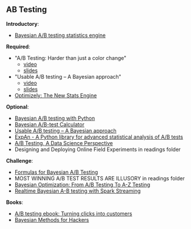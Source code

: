 AB Testing
----

__Introductory__:

- [Bayesian A/B testing statistics engine](https://www.youtube.com/watch?v=ofPEb-TSp08)

__Required__:

- "A/B Testing: Harder than just a color change"
    + [video](https://www.youtube.com/watch?v=7SA3a_AXA1g)
    + [slides](https://speakerdeck.com/pybay2016/b-testing-harder-than-just-a-color-change)
- "Usable A/B testing – A Bayesian approach"
    + [video](https://www.youtube.com/watch?v=PSqtcNZDj4A)
    + [slides](https://speakerdeck.com/nneu/b-testing-a-bayesian-approach)
- [Optimizely: The New Stats Engine](http://pages.optimizely.com/rs/optimizely/images/stats_engine_technical_paper.pdf)

__Optional__:

- [Bayesian A/B testing with Python](https://www.youtube.com/watch?v=8DMU9h4dwi8)
- [Bayesian A/B-test Calculator](https://www.abtestguide.com/bayesian/)
- [Usable A/B testing – A Bayesian approach](https://www.youtube.com/watch?v=PSqtcNZDj4A)
- [ExpAn - A Python library for advanced statistical analysis of A/B tests](https://www.youtube.com/watch?v=furJxiZlo6w)
- [A/B Testing, A Data Science Perspective](http://shop.oreilly.com/product/0636920043508.do)
- Designing and Deploying Online Field Experiments in readings folder

__Challenge__:

- [Formulas for Bayesian A/B Testing](http://www.evanmiller.org/bayesian-ab-testing.html)
- MOST WINNING A/B TEST RESULTS ARE ILLUSORY in readings folder
- [Bayesian Optimization: From A/B Testing To A-Z Testing](https://vimeo.com/109937337)
- [Realtime Bayesian A-B testing with Spark Streaming](https://www.youtube.com/watch?v=GFcFNccbDM8)

__Books__:

- [A/B testing ebook: Turning clicks into customers](http://shop.oreilly.com/product/9781118536094.do)
- [Bayesian Methods for Hackers](http://nbviewer.jupyter.org/github/CamDavidsonPilon/Probabilistic-Programming-and-Bayesian-Methods-for-Hackers/blob/master/Chapter1_Introduction/Ch1_Introduction_PyMC2.ipynb)
